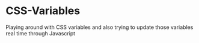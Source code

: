 # CSS-Variables
Playing around with CSS variables and also trying to update those variables real time through Javascript
